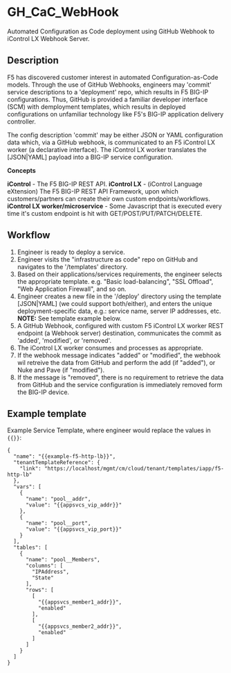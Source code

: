 # GH_CaC_WebHook
Automated Configuration as Code deployment using GitHub Webhook to iControl LX Webhook Server.

## Description

F5 has discovered customer interest in automated Configuration-as-Code models. Through the use of GitHub Webhooks, engineers may 'commit' service descriptions to a 'deployment' repo, which results in F5 BIG-IP configurations. Thus, GitHub is provided a familiar developer interface (SCM) with demployment templates, which results in deployed configurations on unfamiliar technology like F5's BIG-IP application delivery controller.

The config description 'commit' may be either JSON or YAML configuration data which, via a GitHub webhook, is communicated to an F5 iControl LX worker (a declarative interface). The iControl LX worker translates the [JSON|YAML] payload into a BIG-IP service configuration.

**Concepts**

**iControl** - The F5 BIG-IP REST API.
**iControl LX** - (iControl Language eXtension) The F5 BIG-IP REST API Framework, upon which customers/partners can create their own custom endpoints/workflows.
**iControl LX worker/microservice** - Some Javascript that is executed every time it's custom endpoint is hit with GET/POST/PUT/PATCH/DELETE.

## Workflow
1. Engineer is ready to deploy a service.
2. Engineer visits the "infrastructure as code" repo on GitHub and navigates to the '/templates' directory.
3. Based on their applications/services requirements, the engineer selects the appropriate template. e.g. "Basic load-balancing", "SSL Offload", "Web Application Firewall", and so on.
4. Engineer creates a new file in the '/deploy' directory using the template [JSON|YAML] (we could support both/either), and enters the unique deployment-specific data, e.g.: service name, server IP addresses, etc. **NOTE:** See template example below.
5. A GitHub Webhook, configured with custom F5 iControl LX worker REST endpoint (a Webhook server) destination, communicates the commit as 'added', 'modified', or 'removed'.
6. The iControl LX worker consumes and processes as appropriate.
  1. If the webhook message indicates "added" or "modified", the webhook wil retreive the data from GitHub and perform the add (if "added"), or Nuke and Pave (if "modified").
  2. If the message is "removed", there is no requirement to retrieve the data from GitHub and the service configuration is immediately removed form the BIG-IP device.


## Example template
Example Service Template, where engineer would replace the values in `{{}}`:

```
{
  "name": "{{example-f5-http-lb}}",
  "tenantTemplateReference": {
    "link": "https://localhost/mgmt/cm/cloud/tenant/templates/iapp/f5-http-lb"
  },
  "vars": [
    {
      "name": "pool__addr",
      "value": "{{appsvcs_vip_addr}}"
    },
    {
      "name": "pool__port",
      "value": "{{appsvcs_vip_port}}"
    }
  ],
  "tables": [
    {
      "name": "pool__Members",
      "columns": [
        "IPAddress",
        "State"
      ],
      "rows": [
        [
          "{{appsvcs_member1_addr}}",
          "enabled"
        ],
        [
          "{{appsvcs_member2_addr}}",
          "enabled"
        ]
      ]
    }
  ]
}
```
